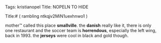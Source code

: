 Tags: kristianopel
Title: NOPELN TO HIDE
  
Title:# ( rambling ntkqjv2MiN1uexhnwo1 )  
  
mother™ called this place **smallville**. the **danish** really like it, there is only one restaurant and the soccer team is **horrendous**, especially the left wing, back in 1993. the **jerseys** were cool in black and gold though.  

